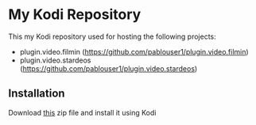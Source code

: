 # My Kodi Repository
This my Kodi repository used for hosting the following projects:
- plugin.video.filmin (https://github.com/pablouser1/plugin.video.filmin)
- plugin.video.stardeos (https://github.com/pablouser1/plugin.video.stardeos)

## Installation
Download [this](https://kodi.pabloferreiro.es/repository.pabloferreiro/repository.pabloferreiro-1.0.0.zip) zip file and install it using Kodi
